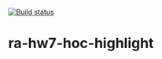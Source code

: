 [![Build status](https://ci.appveyor.com/api/projects/status/fyqdnssau1cdoulo/branch/main?svg=true)](https://ci.appveyor.com/project/Antis85/ra-hw7-hoc-highlight/branch/main)

# ra-hw7-hoc-highlight